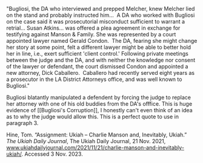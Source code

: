 
"Bugliosi, the DA who interviewed and prepped Melcher, knew Melcher lied on the stand and probably instructed him…  A DA who worked with Bugliosi on the case said it was prosecutorial misconduct sufficient to warrant a retrial… Susan Atkins… was offered a plea agreement in exchange for testifying against Manson & Family. She was represented by a court appointed lawyer named Gerald Condon.  The DA, fearing she might change her story at some point, felt a different lawyer might be able to better hold her in line, i.e., exert sufficient 'client control.' Following private meetings between the judge and the DA, and with neither the knowledge nor consent of the lawyer or defendant, the court dismissed Condon and appointed a new attorney, Dick Caballero.  Caballero had recently served eight years as a prosecutor in the LA District Attorneys office, and was well known to Bugliosi."

Bugliosi blatantly manipulated a defendent by forcing the judge to replace her attorney with one of his old buddies from the DA's offfice. This is huge evidence of [[Bugliosi's Corruption]], I honestly can't even think of an idea as to why the judge would allow this. This is a perfect quote to use in paragraph 3. 

Hine, Tom. “Assignment: Ukiah – Charlie Manson and, Inevitably, Ukiah.” _The Ukiah Daily Journal_, The Ukiah Daily Journal, 21 Nov. 2021, www.ukiahdailyjournal.com/2021/11/21/charlie-manson-and-inevitably-ukiah/. Accessed 3 Nov. 2023.